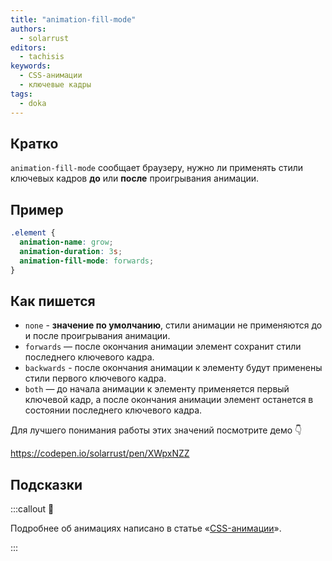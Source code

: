 ```yaml
---
title: "animation-fill-mode"
authors:
  - solarrust
editors:
  - tachisis
keywords:
  - CSS-анимации
  - ключевые кадры
tags:
  - doka
---
```


## Кратко

`animation-fill-mode` сообщает браузеру, нужно ли применять стили ключевых кадров **до** или **после** проигрывания анимации.

## Пример

```css
.element {
  animation-name: grow;
  animation-duration: 3s;
  animation-fill-mode: forwards;
}
```

## Как пишется

- `none` - **значение по умолчанию**, стили анимации не применяются до и после проигрывания анимации.
- `forwards` — после окончания анимации элемент сохранит стили последнего ключевого кадра.
- `backwards` - после окончания анимации к элементу будут применены стили первого ключевого кадра.
- `both` — до начала анимации к элементу применяется первый ключевой кадр, а после окончания анимации элемент останется в состоянии последнего ключевого кадра.

Для лучшего понимания работы этих значений посмотрите демо 👇

https://codepen.io/solarrust/pen/XWpxNZZ

## Подсказки

:::callout 🦄

Подробнее об анимациях написано в статье «[CSS-анимации](/css/animation)».

:::
